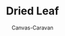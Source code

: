 ---
layout: photo
title:  "Dried Leaf"
author: Canvas-Caravan
#categories: [Flower, Resin Art]
image: assets/images/Canvas_Caravan/Resin_Dried Leaves.jpg
imageCaption: Naturally dried leaves preserved in resin <br> [<i>Resin Art by Canvas Caravan</i>]
featured: false
---